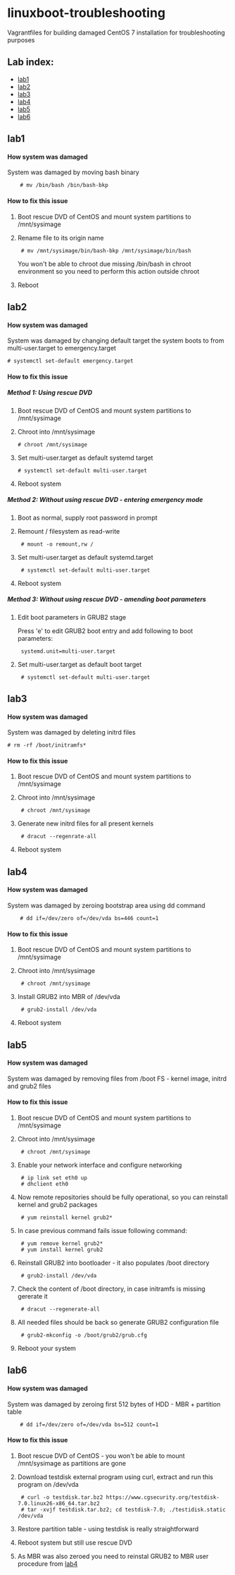 # linuxboot-troubleshooting
Vagrantfiles for building damaged CentOS 7 installation for troubleshooting purposes

## Lab index:
* [lab1](https://github.com/hajnej/linuxboot-troubleshooting#lab1)
* [lab2](https://github.com/hajnej/linuxboot-troubleshooting#lab2)
* [lab3](https://github.com/hajnej/linuxboot-troubleshooting#lab3)
* [lab4](https://github.com/hajnej/linuxboot-troubleshooting#lab4)
* [lab5](https://github.com/hajnej/linuxboot-troubleshooting#lab5)
* [lab6](https://github.com/hajnej/linuxboot-troubleshooting#lab6)

## lab1

#### How system was damaged
System was damaged by moving bash binary

        # mv /bin/bash /bin/bash-bkp
    
#### How to fix this issue

1. Boot rescue DVD of CentOS and mount system partitions to /mnt/sysimage 
2. Rename file to its origin name

        # mv /mnt/sysimage/bin/bash-bkp /mnt/sysimage/bin/bash
   
   You won't be able to chroot due missing /bin/bash in chroot environment so you need to perform this action outside chroot 
       
3. Reboot

## lab2

#### How system was damaged
System was damaged by changing default target the system boots to from multi-user.target to emergency.target

    # systemctl set-default emergency.target
 
#### How to fix this issue
 
##### Method 1: Using rescue DVD
 
 1. Boot rescue DVD of CentOS and mount system partitions to /mnt/sysimage
 2. Chroot into /mnt/sysimage
 
        # chroot /mnt/sysimage
        
 3. Set multi-user.target as default systemd target
 
        # systemctl set-default multi-user.target
        
 4. Reboot system
 
##### Method 2: Without using rescue DVD - entering emergency mode

1. Boot as normal, supply root password in prompt
2. Remount / filesystem as read-write

        # mount -o remount,rw /
        
3. Set multi-user.target as default systemd.target

        # systemctl set-default multi-user.target
        
4. Reboot system

##### Method 3: Without using rescue DVD - amending boot parameters

1. Edit boot parameters in GRUB2 stage

   Press 'e' to edit GRUB2 boot entry and add following to boot parameters:
   
        systemd.unit=multi-user.target
        
2. Set multi-user.target as default boot target

        # systemctl set-default multi-user.target
 
## lab3

#### How system was damaged

System was damaged by deleting initrd files

    # rm -rf /boot/initramfs*
    
#### How to fix this issue

1. Boot rescue DVD of CentOS and mount system partitions to /mnt/sysimage
2. Chroot into /mnt/sysimage

        # chroot /mnt/sysimage
        
3. Generate new initrd files for all present kernels

        # dracut --regenrate-all
        
4. Reboot system

## lab4

#### How system was damaged

System was damaged by zeroing bootstrap area using dd command

        # dd if=/dev/zero of=/dev/vda bs=446 count=1
        
#### How to fix this issue

1. Boot rescue DVD of CentOS and mount system partitions to /mnt/sysimage
2. Chroot into /mnt/sysimage

        # chroot /mnt/sysimage
        
3. Install GRUB2 into MBR of /dev/vda

        # grub2-install /dev/vda

4. Reboot system

## lab5

#### How system was damaged

System was damaged by removing files from /boot FS - kernel image, initrd and grub2 files

#### How to fix this issue

1. Boot rescue DVD of CentOS and mount system partitions to /mnt/sysimage
2. Chroot into /mnt/sysimage

        # chroot /mnt/sysimage
        
3. Enable your network interface and configure networking

        # ip link set eth0 up
        # dhclient eth0
        
4. Now remote repositories should be fully operational, so you can reinstall kernel and grub2 packages

        # yum reinstall kernel grub2*
        
5. In case previous command fails issue following command:

        # yum remove kernel grub2*
        # yum install kernel grub2
        
6. Reinstall GRUB2 into bootloader - it also populates /boot directory

        # grub2-install /dev/vda

7. Check the content of /boot directory, in case initramfs is missing gererate it

        # dracut --regenerate-all
        
8. All needed files should be back so generate GRUB2 configuration file

        # grub2-mkconfig -o /boot/grub2/grub.cfg
        
9. Reboot your system

## lab6

#### How system was damaged

System was damaged by zeroing first 512 bytes of HDD - MBR + partition table

        # dd if=/dev/zero of=/dev/vda bs=512 count=1
        
#### How to fix this issue

1. Boot rescue DVD of CentOS - you won't be able to mount /mnt/sysimage as partitions are gone
2. Download testdisk external program using curl, extract and run this program on /dev/vda

        # curl -o testdisk.tar.bz2 https://www.cgsecurity.org/testdisk-7.0.linux26-x86_64.tar.bz2
        # tar -xvjf testdisk.tar.bz2; cd testdisk-7.0; ./testidisk.static /dev/vda
        
3. Restore partition table - using testdisk is really straightforward

4. Reboot system but still use rescue DVD

5. As MBR was also zeroed you need to reinstal GRUB2 to MBR user procedure from [lab4](https://github.com/hajnej/linuxboot-troubleshooting#lab4)

